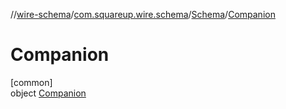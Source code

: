 //[wire-schema](../../../../index.md)/[com.squareup.wire.schema](../../index.md)/[Schema](../index.md)/[Companion](index.md)

# Companion

[common]\
object [Companion](index.md)
